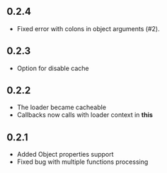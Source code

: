 ## 0.2.4
- Fixed error with colons in object arguments (#2).

## 0.2.3
- Option for disable cache

## 0.2.2
- The loader became cacheable
- Callbacks now calls with loader context in **this**

## 0.2.1
- Added Object properties support
- Fixed bug with multiple functions processing
